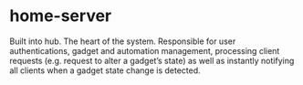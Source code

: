 # home-server
Built into hub. The heart of the system. Responsible for user authentications, gadget and automation management, processing client requests (e.g. request to alter a gadget’s state) as well as instantly notifying all clients when a gadget state change is detected.
